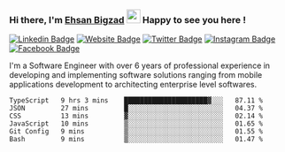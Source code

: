 ### Hi there, I'm <a href="https://ehsanbigzad.com" target="_blank">Ehsan Bigzad</a> <img src="https://media.giphy.com/media/hvRJCLFzcasrR4ia7z/giphy.gif" width="25px" height="25px"> Happy to see you here !

[![Linkedin Badge](https://img.shields.io/badge/-LinkedIn-0e76a8?style=flat-square&logo=Linkedin&logoColor=white)](https://linkedin.com/in/EhsanBigzad)
[![Website Badge](https://img.shields.io/badge/Website-3b5998?style=flat-square&logo=google-chrome&logoColor=white)](https://ehsanbigzad.com)
[![Twitter Badge](https://img.shields.io/badge/-Twitter-00acee?style=flat-square&logo=Twitter&logoColor=white)](https://twitter.com/EhsanBigzad)
[![Instagram Badge](https://img.shields.io/badge/-Instagram-e4405f?style=flat-square&logo=Instagram&logoColor=white)](https://instagram.com/ehsanbigzad/)
[![Facebook Badge](https://img.shields.io/badge/-Facebook-0088cc?style=flat-square&logo=Facebook&logoColor=white)](https://facebook.com/EhsanBigzad7)

I'm a Software Engineer with over 6 years of professional experience
in developing and implementing software solutions ranging from mobile applications development to architecting enterprise level softwares.

<!--START_SECTION:waka-->

```text
TypeScript   9 hrs 3 mins    █████████████████████▓░░░   87.11 %
JSON         27 mins         █░░░░░░░░░░░░░░░░░░░░░░░░   04.37 %
CSS          13 mins         ▓░░░░░░░░░░░░░░░░░░░░░░░░   02.14 %
JavaScript   10 mins         ▒░░░░░░░░░░░░░░░░░░░░░░░░   01.65 %
Git Config   9 mins          ▒░░░░░░░░░░░░░░░░░░░░░░░░   01.55 %
Bash         9 mins          ▒░░░░░░░░░░░░░░░░░░░░░░░░   01.47 %
```

<!--END_SECTION:waka-->
